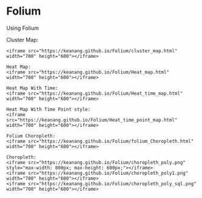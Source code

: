 # Folium
Using Folium

Cluster Map: 


<Hide>
  <su>

    <iframe src="https://keanang.github.io/Folium/cluster_map.html" width="700" height="600"></iframe>

    Heat Map:
    <iframe src="https://keanang.github.io/Folium/Heat_map.html" width="700" height="600"></iframe>

    Heat Map With Time:
    <iframe src="https://keanang.github.io/Folium/Heat_time_map.html" width="700" height="600"></iframe>

    Heat Map With Time Point style:
    <iframe src="https://keanang.github.io/Folium/Heat_time_point_map.html" width="700" height="600"></iframe>

    Folium Choropleth:
    <iframe src="https://keanang.github.io/Folium/folium_Choropleth.html" width="700" height="600"></iframe>

    Choropleth:
    <iframe src="https://keanang.github.io/Folium/choropleth_poly.png" style="max-width: 800px; max-height: 600px;"></iframe>
    <iframe src="https://keanang.github.io/Folium/choropleth_poly1.png" width="700" height="600"></iframe>
    <iframe src="https://keanang.github.io/Folium/choropleth_poly_sql.png" width="700" height="600"></iframe>

</details>
